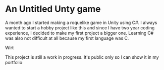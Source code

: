 # An Untitled Unty game

A month ago I started making a roquelike game in Unity using C#. I always wanted to start a hobby project like this and since I have two year coding experience, I decided to make my first project a bigger one. Learning C# was also not difficult at all because my first language was C.



Wirt


This project is still a work in progress. It's public only so I can show it in my portfolio
